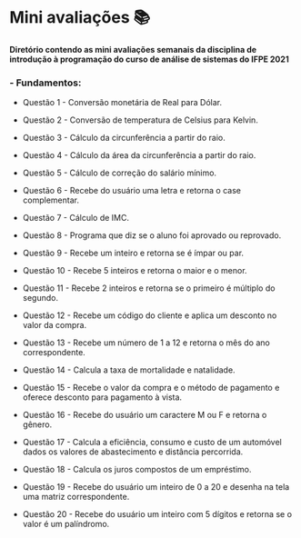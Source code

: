 # Mini avaliações :books:

#### Diretório contendo as mini avaliações semanais da disciplina de introdução à programação do curso de análise de sistemas do IFPE 2021

###  - Fundamentos:

- Questão 1 - Conversão monetária de Real para Dólar.

- Questão 2 - Conversão de temperatura de Celsius para Kelvin.

- Questão 3 - Cálculo da circunferência a partir do raio. 

- Questão 4 - Cálculo da área da circunferência a partir do raio.

- Questão 5 - Cálculo de correção do salário mínimo. 

- Questão 6 - Recebe do usuário uma letra e retorna o case complementar.

- Questão 7 - Cálculo de IMC.

- Questão 8 - Programa que diz se o aluno foi aprovado ou reprovado.

- Questão 9 - Recebe um inteiro e retorna se é ímpar ou par.

- Questão 10 - Recebe 5 inteiros e retorna o maior e o menor.

- Questão 11 - Recebe 2 inteiros e retorna se o primeiro é múltiplo do segundo.

- Questão 12 - Recebe um código do cliente e aplica um desconto no valor da compra.

- Questão 13 - Recebe um número de 1 a 12 e retorna o mês do ano correspondente.

- Questão 14 - Calcula a taxa de mortalidade e natalidade.

- Questão 15 - Recebe o valor da compra e o método de pagamento e oferece desconto para pagamento à vista. 

- Questão 16 - Recebe do usuário um caractere M ou F e retorna  o gênero.

- Questão 17 - Calcula a eficiência, consumo e custo de um automóvel dados os valores de abastecimento e distância percorrida.

- Questão 18 - Calcula os juros compostos de um empréstimo. 

- Questão 19 - Recebe do usuário um inteiro de 0 a 20 e desenha na tela uma matriz correspondente.

- Questão 20 - Recebe do usuário um inteiro com 5 dígitos e retorna se o valor é um palíndromo. 

  


